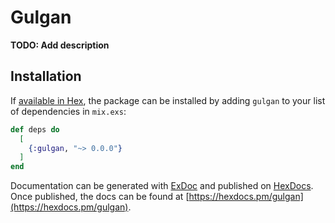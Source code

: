 # Gulgan

**TODO: Add description**

## Installation

If [available in Hex](https://hex.pm/docs/publish), the package can be installed
by adding `gulgan` to your list of dependencies in `mix.exs`:

```elixir
def deps do
  [
    {:gulgan, "~> 0.0.0"}
  ]
end
```

Documentation can be generated with [ExDoc](https://github.com/elixir-lang/ex_doc)
and published on [HexDocs](https://hexdocs.pm). Once published, the docs can
be found at [https://hexdocs.pm/gulgan](https://hexdocs.pm/gulgan).

